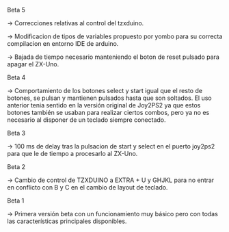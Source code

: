 Beta 5

-> Correcciones relativas al control del tzxduino.

-> Modificacion de tipos de variables propuesto por yombo para su correcta compilacion en entorno IDE de arduino.

-> Bajada de tiempo necesario manteniendo el boton de reset pulsado para apagar el ZX-Uno.

Beta 4

-> Comportamiento de los botones select y start igual que el resto de botones, se pulsan y mantienen pulsados hasta que son soltados. El uso anterior tenia sentido en la versión original de Joy2PS2 ya que estos botones también se usaban para realizar ciertos combos, pero ya no es necesario al disponer de un teclado siempre conectado.

Beta 3

-> 100 ms de delay tras la pulsacion de start y select en el puerto joy2ps2 para que le de tiempo a procesarlo al ZX-Uno.

Beta 2

-> Cambio de control de TZXDUINO a EXTRA + U y GHJKL para no entrar en conflicto con B y C en el cambio de layout de teclado.

Beta 1

-> Primera versión beta con un funcionamiento muy básico pero con todas las características principales disponibles.
